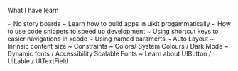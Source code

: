 What I have learn 

~ No story boards
~ Learn how to build apps in uikit progammatically
~ How to use code snippets to speed up development 
~ Using shortcut keys to easier navigations in xcode
~ Using named paramerts 
~ Auto Layout
~ Inrinsic content size
~ Constraints
~ Colors/ System Colours / Dark Mode
~ Dynamic fonts / Accessibility Scalable Fonts
~ Learn about UIButton / UILable / UITextField
  
